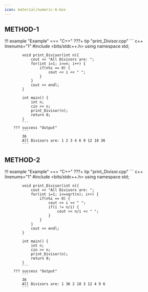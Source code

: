```yaml
---
icon: material/numeric-6-box
---
```


## METHOD-1
!!! example "Example"
    === "C++"
        ???+ tip "print_Divisor.cpp"
            ``` c++ linenums="1"
            #include <bits/stdc++.h>
            using namespace std;

            void print_Divisor(int n){
                cout << "All Divisors are: ";
                for(int i=1; i<=n; i++) {
                    if(n%i == 0) {
                        cout << i << " ";
                    }
                }
                cout << endl;
            }

            int main() {
                int n;
                cin >> n;
                print_Divisor(n);
                return 0;
            }
            ```
        ??? success "Output"
            ```
            36
            All Divisors are: 1 2 3 4 6 9 12 18 36
            ```

## METHOD-2
!!! example "Example"
    === "C++"
        ???+ tip "print_Divisor.cpp"
            ``` c++ linenums="1"
            #include <bits/stdc++.h>
            using namespace std;

            void print_Divisor(int n){
                cout << "All Divisors are: ";
                for(int i=1; i<=sqrt(n); i++) {
                    if(n%i == 0) {
                        cout << i << " ";
                        if(i != n/i) {
                            cout << n/i << " "; 
                        }
                    }
                }
                cout << endl;
            }

            int main() {
                int n;
                cin >> n;
                print_Divisor(n);
                return 0;
            }
            ```
        ??? success "Output"
            ```
            36
            All Divisors are: 1 36 2 18 3 12 4 9 6
            ```
